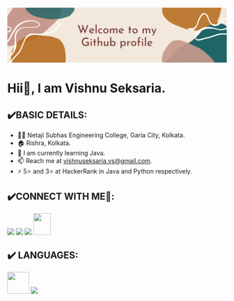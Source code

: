 ![>](https://github.com/Vinu-1792/Vinu-1792/blob/main/Brown%20and%20Cream%20Motivational%20LinkedIn%20Banner.png)
# Hii👋, I am Vishnu Seksaria.
## ✔️BASIC DETAILS:
- 👨‍🎓 Netaji Subhas Engineering College, Garia City, Kolkata.
- 🏠 Rishra, Kolkata.
- 🌱 I am currently learning Java.
- 📫 Reach me at vishnuseksaria.vs@gmail.com.
- ⚡ 5⭐ and 3⭐ at HackerRank in Java and Python respectively.
## ✔️CONNECT WITH ME🤝:

[<img src="https://img.icons8.com/fluency/48/000000/linkedin.png"/>](https://www.linkedin.com/in/vishnuseksaria/)
[<img src="https://img.icons8.com/color/48/000000/twitter--v1.png"/>](https://twitter.com/vinu_1792)
[<img src="https://img.icons8.com/fluency/48/000000/instagram-new.png"/>](https://www.instagram.com/vinu_1792/)
[ <img src="https://raw.githubusercontent.com/rahuldkjain/github-profile-readme-generator/master/src/images/icons/Social/hackerrank.svg" height="50" width="40" />](https://www.hackerrank.com/vishnuseksaria)
## ✔️ LANGUAGES:
[<img src="https://img.icons8.com/color/32/000000/java-coffee-cup-logo.png" height="50" width="50"/>](https://www.java.com/en/)
[<img src="https://img.icons8.com/color/48/000000/python--v1.png"/>](https://www.python.org/)
